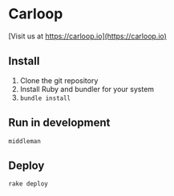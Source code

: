 # Carloop

[Visit us at https://carloop.io](https://carloop.io)

## Install

1. Clone the git repository
2. Install Ruby and bundler for your system
3. `bundle install`

## Run in development

`middleman`

## Deploy

`rake deploy`

